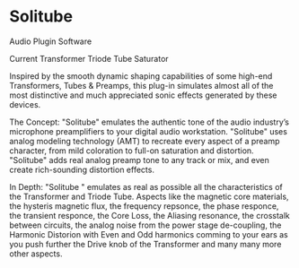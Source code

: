 # Solitube
Audio Plugin Software

Current Transformer Triode Tube Saturator

Inspired by the smooth dynamic shaping capabilities of some high-end Transformers, Tubes & Preamps, this plug-in simulates almost all of the most distinctive and much appreciated sonic effects generated by these devices.

The Concept:
"Solitube" emulates the authentic tone of the audio industry’s microphone preamplifiers to your digital audio workstation.
"Solitube" uses analog modeling technology (AMT) to recreate every aspect of a preamp character, from mild coloration to full-on saturation and distortion. 
"Solitube" adds real analog preamp tone to any track or mix, and even create rich-sounding distortion effects.

In Depth:
"Solitube " emulates as real as possible all the characteristics of the Transformer and Triode Tube. 
Aspects like the magnetic core materials, the hysteris magnetic flux, the frequency repsonce, the phase responce, the transient responce, the Core Loss, the Aliasing resonance, the crosstalk between circuits, the analog noise from the power stage de-coupling, the Harmonic Distorion with Even and Odd harmonics comming to your ears as you push further the Drive knob of the Transformer and many many more other aspects.
